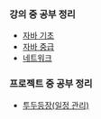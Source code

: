 ### 강의 중 공부 정리

- [자바 기초](<자바 기초/개요.md>)
- [자바 중급](<자바 중급/개요.md>)
- [네트워크](<네트워크/개요.md>)

### 프로젝트 중 공부 정리

- [투두등장(일정 관리)](<투두등장/개요.md>)



